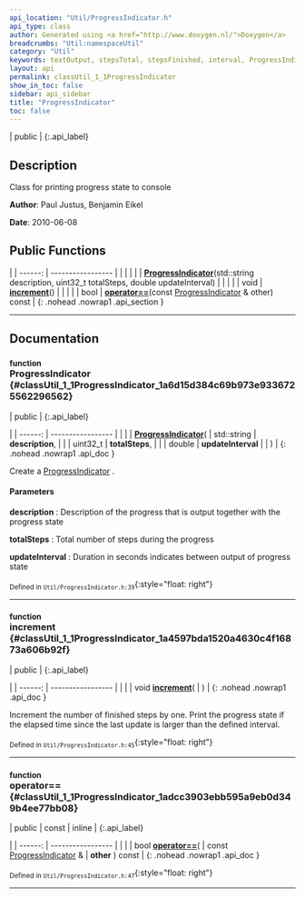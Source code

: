 ```yaml
---
api_location: "Util/ProgressIndicator.h"
api_type: class
author: Generated using <a href="http://www.doxygen.nl/">Doxygen</a>
breadcrumbs: "Util:namespaceUtil"
category: "Util"
keywords: textOutput, stepsTotal, stepsFinished, interval, ProgressIndicator, increment
layout: api
permalink: classUtil_1_1ProgressIndicator
show_in_toc: false
sidebar: api_sidebar
title: "ProgressIndicator"
toc: false
---
```


| public |
{:.api_label}

## Description



Class for printing progress state to console



**Author**: Paul Justus, Benjamin Eikel



**Date**: 2010-06-08





## Public Functions

|
| ------: | ----------------- |
|  | |
|  | **[ProgressIndicator](#classUtil_1_1ProgressIndicator_1a6d15d384c69b973e9336725562296562)**(std::string description, uint32_t totalSteps, double updateInterval) |
|  | |
| void | **[increment](#classUtil_1_1ProgressIndicator_1a4597bda1520a4630c4f16873a606b92f)**() |
|  | |
| bool | **[operator==](#classUtil_1_1ProgressIndicator_1adcc3903ebb595a9eb0d349b4ee77bb08)**(const [ProgressIndicator](classUtil_1_1ProgressIndicator) & other) const |
{: .nohead .nowrap1 .api_section }


-------------------------------------------------------------------

## Documentation

### <small>function</small><br/> ProgressIndicator {#classUtil_1_1ProgressIndicator_1a6d15d384c69b973e9336725562296562}

| public |
{:.api_label}

|
| ------: | ----------------- |
|  |
|  **[ProgressIndicator](#classUtil_1_1ProgressIndicator_1a6d15d384c69b973e9336725562296562)**( | std::string | **description**, |
| | uint32_t | **totalSteps**, |
| | double | **updateInterval** |
|   ) |
{: .nohead .nowrap1 .api_doc }



Create a [ProgressIndicator](classUtil_1_1ProgressIndicator) .


#### Parameters
**description**
:  Description of the progress that is output together with the progress state



**totalSteps**
:  Total number of steps during the progress



**updateInterval**
:  Duration in seconds indicates between output of progress state







<sub>Defined in `Util/ProgressIndicator.h:39`</sub>{:style="float: right"}

-------------------------------------------------------------------

### <small>function</small><br/> increment {#classUtil_1_1ProgressIndicator_1a4597bda1520a4630c4f16873a606b92f}

| public |
{:.api_label}

|
| ------: | ----------------- |
|  |
| void **[increment](#classUtil_1_1ProgressIndicator_1a4597bda1520a4630c4f16873a606b92f)**( |  ) |
{: .nohead .nowrap1 .api_doc }



Increment the number of finished steps by one. Print the progress state if the elapsed time since the last update is larger than the defined interval.



<sub>Defined in `Util/ProgressIndicator.h:45`</sub>{:style="float: right"}

-------------------------------------------------------------------

### <small>function</small><br/> operator== {#classUtil_1_1ProgressIndicator_1adcc3903ebb595a9eb0d349b4ee77bb08}

| public | const | inline |
{:.api_label}

|
| ------: | ----------------- |
|  |
| bool **[operator==](#classUtil_1_1ProgressIndicator_1adcc3903ebb595a9eb0d349b4ee77bb08)**( | const [ProgressIndicator](classUtil_1_1ProgressIndicator) & | **other** ) const |
{: .nohead .nowrap1 .api_doc }





<sub>Defined in `Util/ProgressIndicator.h:47`</sub>{:style="float: right"}

-------------------------------------------------------------------


